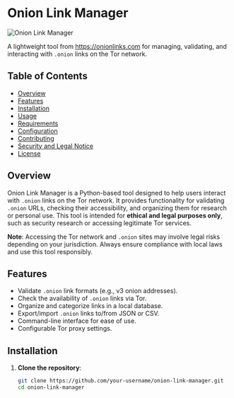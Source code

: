 # Onion Link Manager
![Onion Link Manager](https://i.imgur.com/nGLZP2W.png)

A lightweight tool from https://onionlinks.com for managing, validating, and interacting with `.onion` links on the Tor network.

## Table of Contents
- [Overview](#overview)
- [Features](#features)
- [Installation](#installation)
- [Usage](#usage)
- [Requirements](#requirements)
- [Configuration](#configuration)
- [Contributing](#contributing)
- [Security and Legal Notice](#security-and-legal-notice)
- [License](#license)

## Overview
Onion Link Manager is a Python-based tool designed to help users interact with `.onion` links on the Tor network. It provides functionality for validating `.onion` URLs, checking their accessibility, and organizing them for research or personal use. This tool is intended for **ethical and legal purposes only**, such as security research or accessing legitimate Tor services.

**Note**: Accessing the Tor network and `.onion` sites may involve legal risks depending on your jurisdiction. Always ensure compliance with local laws and use this tool responsibly.

## Features
- Validate `.onion` link formats (e.g., v3 onion addresses).
- Check the availability of `.onion` links via Tor.
- Organize and categorize links in a local database.
- Export/import `.onion` links to/from JSON or CSV.
- Command-line interface for ease of use.
- Configurable Tor proxy settings.

## Installation

1. **Clone the repository**:
   ```bash
   git clone https://github.com/your-username/onion-link-manager.git
   cd onion-link-manager
